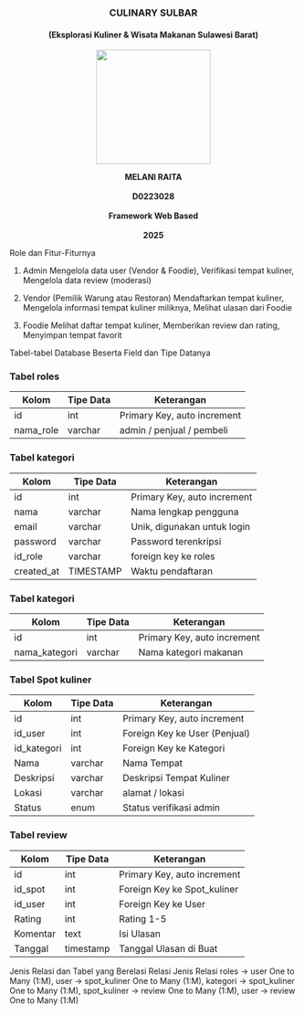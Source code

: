<h3 align="center">CULINARY SULBAR</h3> 
<h4 align="center">(Eksplorasi Kuliner & Wisata Makanan Sulawesi Barat)</h4>

<p align="center"> <img src="https://github.com/user-attachments/assets/6ea20b1c-762f-4fc2-98b8-fb3785782673" alt=" " width="200"/>
</p> 

<p align="center">
    <strong>MELANI RAITA</strong><br/><br/> 
    <strong>D0223028</strong><br/><br/> 
    <strong>Framework Web Based</strong><br/><br/> 
    <strong>2025</strong> 
</p>


Role dan Fitur-Fiturnya
1. Admin
Mengelola data user (Vendor & Foodie),
Verifikasi tempat kuliner,
Mengelola data review (moderasi)

2. Vendor (Pemilik Warung atau Restoran)
Mendaftarkan tempat kuliner,
Mengelola informasi tempat kuliner miliknya,
Melihat ulasan dari Foodie

4. Foodie
Melihat daftar tempat kuliner,
Memberikan review dan rating,
Menyimpan tempat favorit

Tabel-tabel Database Beserta Field dan Tipe Datanya
### Tabel roles
| Kolom       | Tipe Data | Keterangan                            |
|-------------|-----------|----------------------------------------|
| id          | int       | Primary Key, auto increment            |
| nama_role   | varchar   | admin / penjual / pembeli              |

### Tabel kategori
| Kolom       | Tipe Data | Keterangan                            |
|-------------|-----------|----------------------------------------|
| id          | int       | Primary Key, auto increment            |
| nama        | varchar   | Nama lengkap pengguna                  |
| email       | varchar   | Unik, digunakan untuk login            |
| password    | varchar   | Password terenkripsi                   |
| id_role     | varchar   | foreign key ke roles                   |
| created_at  | TIMESTAMP | Waktu pendaftaran                      |

### Tabel kategori

| Kolom        | Tipe Data | Keterangan                                 |
|--------------|-----------|--------------------------------------------|
| id           | int       | Primary Key, auto increment                |
| nama_kategori| varchar   | Nama kategori makanan                      |

### Tabel Spot kuliner
| Kolom       | Tipe Data | Keterangan                             |
|-------------|-----------|----------------------------------------|
| id          | int       | Primary Key, auto increment            |
| id_user     | int       | Foreign Key ke User (Penjual)          |
| id_kategori | int       | Foreign Key ke Kategori                |
| Nama        | varchar   | Nama Tempat                            |
| Deskripsi   | varchar   | Deskripsi Tempat Kuliner               |
| Lokasi      | varchar   | alamat / lokasi                        |
| Status      | enum      | Status verifikasi admin                |

### Tabel review
| Kolom       | Tipe Data | Keterangan                             |
|-------------|-----------|----------------------------------------|
| id          | int       | Primary Key, auto increment            |
| id_spot     | int       | Foreign Key ke Spot_kuliner            |
| id_user     | int       | Foreign Key ke User                    |
| Rating      | int       | Rating 1-5                             |
| Komentar    | text      | Isi Ulasan                             |
| Tanggal     | timestamp |Tanggal Ulasan di Buat                  |



Jenis Relasi dan Tabel yang Berelasi
Relasi	Jenis Relasi
roles → user	One to Many (1:M),
user → spot_kuliner	One to Many (1:M),
kategori → spot_kuliner	One to Many (1:M),
spot_kuliner → review	One to Many (1:M),
user → review	One to Many (1:M)
